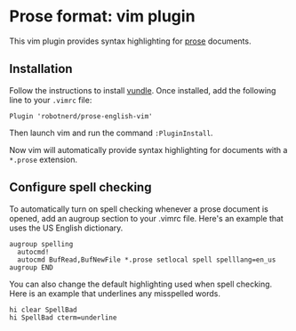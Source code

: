 # Prose format: vim plugin

This vim plugin provides syntax highlighting for
[prose](https://github.com/RobotNerd/prose-english-format) documents.

## Installation

Follow the instructions to install
[vundle](https://github.com/VundleVim/Vundle.vim). Once installed,
add the following line to your `.vimrc` file:

```
Plugin 'robotnerd/prose-english-vim'
```

Then launch vim and run the command `:PluginInstall`.

Now vim will automatically provide syntax highlighting for documents
with a `*.prose` extension.

## Configure spell checking

To automatically turn on spell checking whenever a prose document is
opened, add an augroup section to your .vimrc file. Here's an example
that uses the US English dictionary.

```
augroup spelling
  autocmd!
  autocmd BufRead,BufNewFile *.prose setlocal spell spelllang=en_us
augroup END
```

You can also change the default highlighting used when spell checking.
Here is an example that underlines any misspelled words.

```
hi clear SpellBad
hi SpellBad cterm=underline
```
